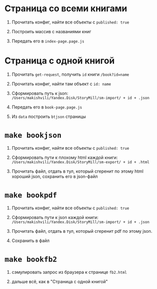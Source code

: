 Страница со всеми книгами
=========================

1. Прочитать конфиг, найти все объекты с `published: true`

2. Построить массив с названиями книг

3. Передать его в `index-page.page.js`


Страница с одной книгой
=======================

1. Прочитать `get-request`, получить `id` книги `/book?id=name`

2. Прочитать конфиг, найти там объект с `id: name`

3. Сформировать путь к json: `/Users/makishvili/Yandex.Disk/StoryMill/sm-import/ + id + .json`

4. Передать его в `book-page.page.js`

5. Из `data` построить `btjson` страницы



`make bookjson`
===============
1. Прочитать конфиг, найти все объекты с `published: true`

2. Сформировать пути к плохому html каждой книги: `/Users/makishvili/Yandex.Disk/StoryMill/sm-export/ + id + .html`

3. Прочитать файл, отдать в тул, который сгеренит по этому html хороший json, сохранить его в json-файл

`make bookpdf`
==============

1. Прочитать конфиг, найти все объекты с `published: true`

2. Сформировать пути к json каждой книги: `/Users/makishvili/Yandex.Disk/StoryMill/sm-import/ + id + .json`

3. Прочитать файл, отдать в тул, который сгеренит pdf по этому json.

4. Сохранить в файл

`make bookfb2`
==============

1. сэмулировать запрос из браузера к странице `fb2.html`

2. дальше всё, как в "Страница с одной книгой"

